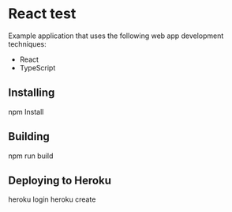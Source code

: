 # React test
Example application that uses the following web app development techniques:
- React
- TypeScript

Installing
---
npm Install

Building
---
npm run build

Deploying to Heroku
---
heroku login
heroku create
<update webSocketUrl>
